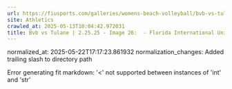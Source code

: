 ```yaml
---
url: https://fiusports.com/galleries/womens-beach-volleyball/bvb-vs-tulane-2-25-25/image-26/355/62579/
site: Athletics
crawled_at: 2025-05-13T10:04:42.972031
title: Bvb vs Tulane | 2.25.25 - Image 26:  - Florida International University
---
```

normalized_at: 2025-05-22T17:17:23.861932
normalization_changes: Added trailing slash to directory path

Error generating fit markdown: '<' not supported between instances of 'int' and 'str'